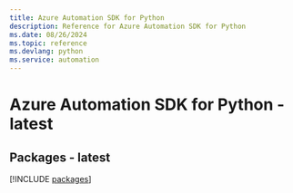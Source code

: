 ```yaml
---
title: Azure Automation SDK for Python
description: Reference for Azure Automation SDK for Python
ms.date: 08/26/2024
ms.topic: reference
ms.devlang: python
ms.service: automation
---
```

# Azure Automation SDK for Python - latest
## Packages - latest
[!INCLUDE [packages](automation-index.md)]